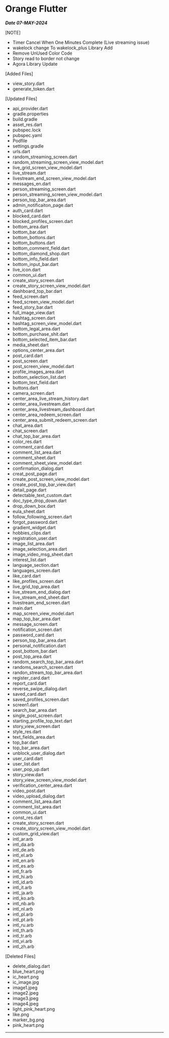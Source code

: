 # Orange Flutter

*****Date 07-MAY-2024*****

[NOTE]

- Timer Cancel When One Minutes Complete (Live streaming issue)
- wakelock change To wakelock_plus Library Add
- Remove UnUsed Color Code
- Story read to border not change
- Agora Library Update

[Added Files]

- view_story.dart
- generate_token.dart

[Updated Files]
- api_provider.dart
- gradle.properties
- build.gradle
- asset_res.dart
- pubspec.lock
- pubspec.yaml
- Podfile
- settings.gradle
- urls.dart
- random_streaming_screen.dart
- random_streaming_screen_view_model.dart
- live_grid_screen_view_model.dart
- live_stream.dart
- livestream_end_screen_view_model.dart
- messages_en.dart
- person_streaming_screen.dart
- person_streaming_screen_view_model.dart
- person_top_bar_area.dart
- admin_notificaiton_page.dart
- auth_card.dart
- blocked_card.dart
- blocked_profiles_screen.dart
- bottom_area.dart
- bottom_bar.dart
- bottom_bottons.dart
- bottom_buttons.dart
- bottom_comment_field.dart
- bottom_diamond_shop.dart
- bottom_info_field.dart
- bottom_input_bar.dart
- live_icon.dart
- common_ui.dart
- create_story_screen.dart
- create_story_screen_view_model.dart
- dashboard_top_bar.dart
- feed_screen.dart
- feed_screen_view_model.dart
- feed_story_bar.dart
- full_image_view.dart
- hashtag_screen.dart
- hashtag_screen_view_model.dart
- bottom_legal_area.dart
- bottom_purchase_shit.dart
- bottom_selected_item_bar.dart
- media_sheet.dart
- options_center_area.dart
- post_card.dart
- post_screen.dart
- post_screen_view_model.dart
- profile_images_area.dart
- bottom_selection_list.dart
- bottom_text_field.dart
- buttons.dart
- camera_screen.dart
- center_area_live_stream_history.dart
- center_area_livestream.dart
- center_area_livestream_dashboard.dart
- center_area_redeem_screen.dart
- center_area_submit_redeem_screen.dart
- chat_area.dart
- chat_screen.dart
- chat_top_bar_area.dart
- color_res.dart
- comment_card.dart
- comment_list_area.dart
- comment_sheet.dart
- comment_sheet_view_model.dart
- confirmation_dialog.dart
- creat_post_page.dart
- create_post_screen_view_model.dart
- create_post_top_bar_view.dart
- detail_page.dart
- detectable_text_custom.dart
- doc_type_drop_down.dart
- drop_down_box.dart
- eula_sheet.dart
- follow_following_screen.dart
- forgot_password.dart
- gradient_widget.dart
- hobbies_clips.dart
- registration_user.dart
- image_list_area.dart
- image_selection_area.dart
- image_video_msg_sheet.dart
- interest_list.dart
- language_section.dart
- languages_screen.dart
- like_card.dart
- like_profiles_screen.dart
- live_grid_top_area.dart
- live_stream_end_dialog.dart
- live_stream_end_sheet.dart
- livestream_end_screen.dart
- main.dart
- map_screen_view_model.dart
- map_top_bar_area.dart
- message_screen.dart
- notification_screen.dart
- password_card.dart
- person_top_bar_area.dart
- personal_notification.dart
- post_bottom_bar.dart
- post_top_area.dart
- random_search_top_bar_area.dart
- randoms_search_screen.dart
- randon_stream_top_bar_area.dart
- register_card.dart
- report_card.dart
- reverse_swipe_dialog.dart
- saved_card.dart
- saved_profiles_screen.dart
- screen1.dart
- search_bar_area.dart
- single_post_screen.dart
- starting_profile_top_text.dart
- story_view_screen.dart
- style_res.dart
- text_fields_area.dart
- top_bar.dart
- top_bar_area.dart
- unblock_user_dialog.dart
- user_card.dart
- user_list.dart
- user_pop_up.dart
- story_view.dart
- story_view_screen_view_model.dart
- verification_center_area.dart
- video_post.dart
- video_upload_dialog.dart
- comment_list_area.dart
- comment_list_area.dart
- common_ui.dart
- const_res.dart
- create_story_screen.dart
- create_story_screen_view_model.dart
- custom_grid_view.dart
- intl_ar.arb
- intl_da.arb
- intl_de.arb
- intl_el.arb
- intl_en.arb
- intl_es.arb
- intl_fr.arb
- intl_hi.arb
- intl_id.arb
- intl_it.arb
- intl_ja.arb
- intl_ko.arb
- intl_nb.arb
- intl_nl.arb
- intl_pl.arb
- intl_pt.arb
- intl_ru.arb
- intl_th.arb
- intl_tr.arb
- intl_vi.arb
- intl_zh.arb

[Deleted Files]

- delete_dialog.dart
- blue_heart.png
- ic_heart.png
- ic_image.jpg
- image1.jpeg
- image2.jpeg
- image3.jpeg
- image4.jpeg
- light_pink_heart.png
- like.png
- marker_bg.png
- pink_heart.png

***********************************************************************************************************************************************************

 
